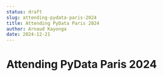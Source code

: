 ```yaml
---
status: draft
slug: attending-pydata-paris-2024
title: Attending PyData Paris 2024
author: Arnaud Kayonga
date: 2024-12-21
---
```


# Attending PyData Paris 2024